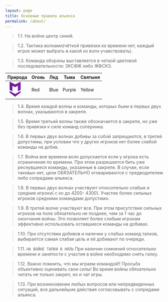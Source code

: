 ```yaml
---
layout: page
title: Основные правила альянса
permalink: /about/
---
```


> 1.1. На войне центр синий.

> 1.2. Тактика волнами(чёткой привязки ко времени нет, каждый игрок может выбрать в какой из волн учавствовать).

> 1.3. Команда обороны выставляется в четкой цветовой последовательности: ЗКСФЖ либо ЖФСКЗ.

| Природа                                                                                               | Огонь | Лед  | Тьма   | Святыня |
| ----------------------------------------------------------------------------------------------------- | ----- | ---- | ------ | ------- |
| ![alt text](https://github.com/adam-p/markdown-here/raw/master/src/common/images/icon48.png "Nature") | Red   | Blue | Purple | Yellow  |

> 1.4. Время каждой волны и команды, которых бьем в первых двух волнах, указываются в закрепе.

> 1.5. Время третьей волны также обозначается в закрепе, но уже без привязки к силе команд соперника.

> 1.6. В первых двух волнах добивы за собой запрещаются, в третей допустимы, при условии что у других игроков нет более слабой команды на добив.

> 1.7. Война вне времени волн допускается если у игрока есть ограничения по времени. При этом разрешается бить уже реснувшиеся команды, указанные в закрепе. В случае, если таковых нет, цели ОБЯЗАТЕЛЬНО оговариваются с предводителем либо сопредами альянса.

> 1.8. В первых двух волнах участвуют относительно слабые и средние игроки( с ко до 4200- 4300). Участие более сильных игроков средними командами допустимо.

> 1.9. В третей волне участвуют все. При этом присутствие сильных игроков на поле обязательно не позднее, чем за 1 час до окончания войны. Это позволяет более слабым игрокам эффективно использовать оставшиеся команды на добивах.

> 1.10. При отсутствии добивов и наличии у слабых команд тапков, выбирается самая слабая цель и её добивают по очереди.

> 1.11. `НА ВОЙНЕ ТАПКИ В НОЛЬ` При наличии сомнений относительно времени и занятости с участия в войне необходимо снять галку.

> 1.12. Важно помнить, что мы играем командой!! Просьба объективно оценивать свои силы! Во время войны обязательно читать не только закреп, но и чат игры.

> 1.13. При возникновении любых вопросов или непредвиденных ситуаций, все дальнейшие действия согласовывать с сопредами альянса.
